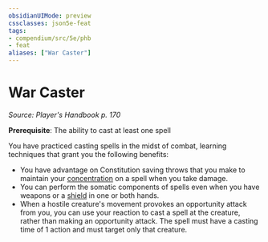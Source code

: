 ```yaml
---
obsidianUIMode: preview
cssclasses: json5e-feat
tags:
- compendium/src/5e/phb
- feat
aliases: ["War Caster"]
---
```

# War Caster
*Source: Player's Handbook p. 170*  

**Prerequisite**: The ability to cast at least one spell

You have practiced casting spells in the midst of combat, learning techniques that grant you the following benefits:

- You have advantage on Constitution saving throws that you make to maintain your [concentration](/3-Mechanics/CLI/rules/conditions.md#concentration) on a spell when you take damage.  
- You can perform the somatic components of spells even when you have weapons or a [shield](/3-Mechanics/CLI/items/shield.md) in one or both hands.  
- When a hostile creature's movement provokes an opportunity attack from you, you can use your reaction to cast a spell at the creature, rather than making an opportunity attack. The spell must have a casting time of 1 action and must target only that creature.
